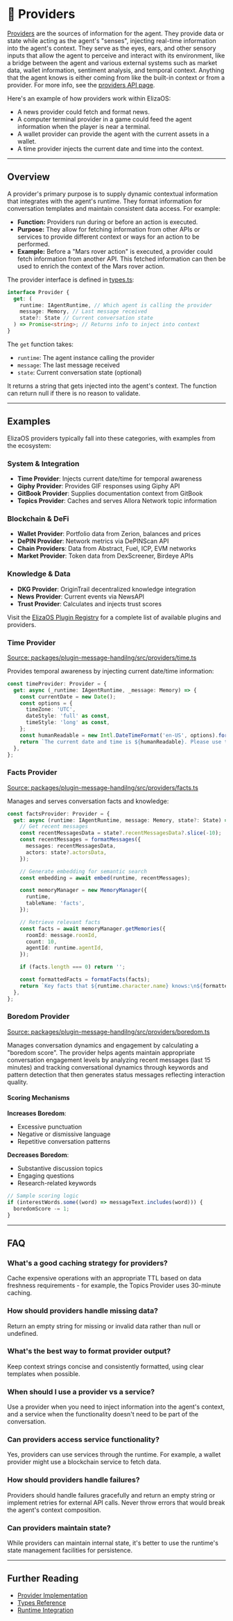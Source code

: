 # 🔌 Providers

[Providers](/packages/core/src/providers.ts) are the sources of information for the agent. They provide data or state while acting as the agent's "senses", injecting real-time information into the agent's context. They serve as the eyes, ears, and other sensory inputs that allow the agent to perceive and interact with its environment, like a bridge between the agent and various external systems such as market data, wallet information, sentiment analysis, and temporal context. Anything that the agent knows is either coming from like the built-in context or from a provider. For more info, see the [providers API page](/api/interfaces/provider).

Here's an example of how providers work within ElizaOS:

- A news provider could fetch and format news.
- A computer terminal provider in a game could feed the agent information when the player is near a terminal.
- A wallet provider can provide the agent with the current assets in a wallet.
- A time provider injects the current date and time into the context.

---

## Overview

A provider's primary purpose is to supply dynamic contextual information that integrates with the agent's runtime. They format information for conversation templates and maintain consistent data access. For example:

- **Function:** Providers run during or before an action is executed.
- **Purpose:** They allow for fetching information from other APIs or services to provide different context or ways for an action to be performed.
- **Example:** Before a "Mars rover action" is executed, a provider could fetch information from another API. This fetched information can then be used to enrich the context of the Mars rover action.

The provider interface is defined in [types.ts](/packages/core/src/types.ts):

```typescript
interface Provider {
  get: (
    runtime: IAgentRuntime, // Which agent is calling the provider
    message: Memory, // Last message received
    state?: State // Current conversation state
  ) => Promise<string>; // Returns info to inject into context
}
```

The `get` function takes:

- `runtime`: The agent instance calling the provider
- `message`: The last message received
- `state`: Current conversation state (optional)

It returns a string that gets injected into the agent's context. The function can return null if there is no reason to validate.

---

## Examples

ElizaOS providers typically fall into these categories, with examples from the ecosystem:

### System & Integration

- **Time Provider**: Injects current date/time for temporal awareness
- **Giphy Provider**: Provides GIF responses using Giphy API
- **GitBook Provider**: Supplies documentation context from GitBook
- **Topics Provider**: Caches and serves Allora Network topic information

### Blockchain & DeFi

- **Wallet Provider**: Portfolio data from Zerion, balances and prices
- **DePIN Provider**: Network metrics via DePINScan API
- **Chain Providers**: Data from Abstract, Fuel, ICP, EVM networks
- **Market Provider**: Token data from DexScreener, Birdeye APIs

### Knowledge & Data

- **DKG Provider**: OriginTrail decentralized knowledge integration
- **News Provider**: Current events via NewsAPI
- **Trust Provider**: Calculates and injects trust scores

Visit the [ElizaOS Plugin Registry](https://github.com/elizaos-plugins/registry) for a complete list of available plugins and providers.

### Time Provider

[Source: packages/plugin-message-handilng/src/providers/time.ts](/packages/plugin-message-handilng/src/providers/time.ts)

Provides temporal awareness by injecting current date/time information:

```typescript
const timeProvider: Provider = {
  get: async (_runtime: IAgentRuntime, _message: Memory) => {
    const currentDate = new Date();
    const options = {
      timeZone: 'UTC',
      dateStyle: 'full' as const,
      timeStyle: 'long' as const,
    };
    const humanReadable = new Intl.DateTimeFormat('en-US', options).format(currentDate);
    return `The current date and time is ${humanReadable}. Please use this as your reference for any time-based operations or responses.`;
  },
};
```

### Facts Provider

[Source: packages/plugin-message-handilng/src/providers/facts.ts](/packages/plugin-message-handilng/src/providers/facts.ts)

Manages and serves conversation facts and knowledge:

```typescript
const factsProvider: Provider = {
  get: async (runtime: IAgentRuntime, message: Memory, state?: State) => {
    // Get recent messages
    const recentMessagesData = state?.recentMessagesData?.slice(-10);
    const recentMessages = formatMessages({
      messages: recentMessagesData,
      actors: state?.actorsData,
    });

    // Generate embedding for semantic search
    const embedding = await embed(runtime, recentMessages);

    const memoryManager = new MemoryManager({
      runtime,
      tableName: 'facts',
    });

    // Retrieve relevant facts
    const facts = await memoryManager.getMemories({
      roomId: message.roomId,
      count: 10,
      agentId: runtime.agentId,
    });

    if (facts.length === 0) return '';

    const formattedFacts = formatFacts(facts);
    return `Key facts that ${runtime.character.name} knows:\n${formattedFacts}`;
  },
};
```

### Boredom Provider

[Source: packages/plugin-message-handilng/src/providers/boredom.ts](/packages/plugin-message-handilng/src/providers/boredom.ts)

Manages conversation dynamics and engagement by calculating a "boredom score". The provider helps agents maintain appropriate conversation engagement levels by analyzing recent messages (last 15 minutes) and tracking conversational dynamics through keywords and pattern detection that then generates status messages reflecting interaction quality.

#### Scoring Mechanisms

**Increases Boredom**:

- Excessive punctuation
- Negative or dismissive language
- Repetitive conversation patterns

**Decreases Boredom**:

- Substantive discussion topics
- Engaging questions
- Research-related keywords

```typescript
// Sample scoring logic
if (interestWords.some((word) => messageText.includes(word))) {
  boredomScore -= 1;
}
```

---

## FAQ

### What's a good caching strategy for providers?

Cache expensive operations with an appropriate TTL based on data freshness requirements - for example, the Topics Provider uses 30-minute caching.

### How should providers handle missing data?

Return an empty string for missing or invalid data rather than null or undefined.

### What's the best way to format provider output?

Keep context strings concise and consistently formatted, using clear templates when possible.

### When should I use a provider vs a service?

Use a provider when you need to inject information into the agent's context, and a service when the functionality doesn't need to be part of the conversation.

### Can providers access service functionality?

Yes, providers can use services through the runtime. For example, a wallet provider might use a blockchain service to fetch data.

### How should providers handle failures?

Providers should handle failures gracefully and return an empty string or implement retries for external API calls. Never throw errors that would break the agent's context composition.

### Can providers maintain state?

While providers can maintain internal state, it's better to use the runtime's state management facilities for persistence.

---

## Further Reading

- [Provider Implementation](/packages/core/src/providers.ts)
- [Types Reference](/packages/core/src/types.ts)
- [Runtime Integration](/packages/core/src/runtime.ts)
